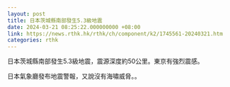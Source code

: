 ```yaml
---
layout: post
title: 日本茨城縣南部發生5.3級地震
date: 2024-03-21 08:25:22.000000000 +08:00
link: https://news.rthk.hk/rthk/ch/component/k2/1745561-20240321.htm
categories: rthk
---
```


日本茨城縣南部發生5.3級地震，震源深度約50公里。東京有強烈震感。

日本氣象廳發布地震警報，又說沒有海嘯威脅。。
